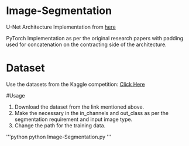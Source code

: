 # Image-Segmentation

U-Net Architecture Implementation from [here](https://arxiv.org/pdf/1505.04597.pdf)


PyTorch Implementation as per the original research papers with padding used for concatenation on the contracting side of the architecture.


# Dataset

Use the datasets from the Kaggle competition: [Click Here](https://www.kaggle.com/c/data-science-bowl-2018)


#Usage

1. Download the dataset from the link mentioned above.
2. Make the necessary in the in_channels and out_class as per the segmentation requirement and input image type.
3. Change the path for the training data.

'''python
python Image-Segmentation.py
'''
